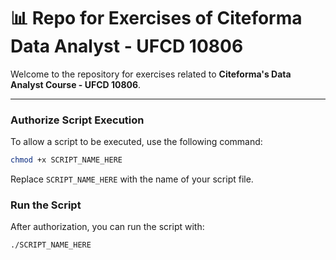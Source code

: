 # 📊 Repo for Exercises of Citeforma Data Analyst - UFCD 10806

Welcome to the repository for exercises related to **Citeforma's Data Analyst Course - UFCD 10806**.

---

### Authorize Script Execution

To allow a script to be executed, use the following command:

```bash
chmod +x SCRIPT_NAME_HERE
```

Replace `SCRIPT_NAME_HERE` with the name of your script file.

### Run the Script

After authorization, you can run the script with:

```bash
./SCRIPT_NAME_HERE
```
